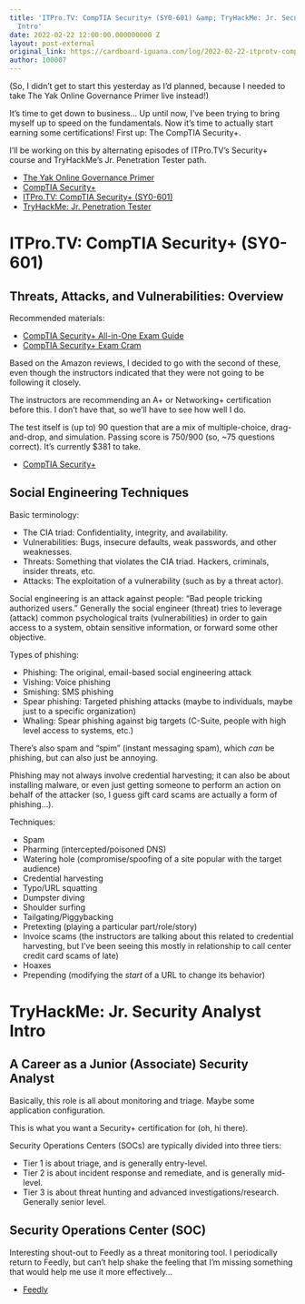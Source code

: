 ```yaml
---
title: 'ITPro.TV: CompTIA Security+ (SY0-601) &amp; TryHackMe: Jr. Security Analyst
  Intro'
date: 2022-02-22 12:00:00.000000000 Z
layout: post-external
original_link: https://cardboard-iguana.com/log/2022-02-22-itprotv-comptia-security-plus-and-tryhackme-jr-security-analyst-intro.html
author: 100007
---
```


(So, I didn’t get to start this yesterday as I’d planned, because I needed to take The Yak Online Governance Primer live instead!)

It’s time to get down to business… Up until now, I’ve been trying to bring myself up to speed on the fundamentals. Now it’s time to actually start earning some certifications! First up: The CompTIA Security+.

I’ll be working on this by alternating episodes of ITPro.TV’s Security+ course and TryHackMe’s Jr. Penetration Tester path.

- [The Yak Online Governance Primer](https://www.yakcollective.org/projects/yak-online-governance-primer/)
- [CompTIA Security+](https://www.comptia.org/certifications/security)
- [ITPro.TV: CompTIA Security+ (SY0-601)](https://www.itpro.tv/courses/security/security-sy0601/)
- [TryHackMe: Jr. Penetration Tester](https://tryhackme.com/path/outline/jrpenetrationtester)

# ITPro.TV: CompTIA Security+ (SY0-601)

## Threats, Attacks, and Vulnerabilities: Overview

Recommended materials:

- [CompTIA Security+ All-in-One Exam Guide](https://www.amazon.com/CompTIA-Security-Certification-Guide-SY0-601/dp/1260464008/)
- [CompTIA Security+ Exam Cram](https://www.amazon.com/gp/product/0136798675/)

Based on the Amazon reviews, I decided to go with the second of these, even though the instructors indicated that they were not going to be following it closely.

The instructors are recommending an A+ or Networking+ certification before this. I don’t have that, so we’ll have to see how well I do.

The test itself is (up to) 90 question that are a mix of multiple-choice, drag-and-drop, and simulation. Passing score is 750/900 (so, ~75 questions correct). It’s currently $381 to take.

- [CompTIA Security+](https://www.comptia.org/certifications/security)

## Social Engineering Techniques

Basic terminology:

- The CIA triad: Confidentiality, integrity, and availability.
- Vulnerabilities: Bugs, insecure defaults, weak passwords, and other weaknesses.
- Threats: Something that violates the CIA triad. Hackers, criminals, insider threats, etc.
- Attacks: The exploitation of a vulnerability (such as by a threat actor).

Social engineering is an attack against people: “Bad people tricking authorized users.” Generally the social engineer (threat) tries to leverage (attack) common psychological traits (vulnerabilities) in order to gain access to a system, obtain sensitive information, or forward some other objective.

Types of phishing:

- Phishing: The original, email-based social engineering attack
- Vishing: Voice phishing
- Smishing: SMS phishing
- Spear phishing: Targeted phishing attacks (maybe to individuals, maybe just to a specific organization)
- Whaling: Spear phishing against big targets (C-Suite, people with high level access to systems, etc.)

There’s also spam and “spim” (instant messaging spam), which _can_ be phishing, but can also just be annoying.

Phishing may not always involve credential harvesting; it can also be about installing malware, or even just getting someone to perform an action on behalf of the attacker (so, I guess gift card scams are actually a form of phishing…).

Techniques:

- Spam
- Pharming (intercepted/poisoned DNS)
- Watering hole (compromise/spoofing of a site popular with the target audience)
- Credential harvesting
- Typo/URL squatting
- Dumpster diving
- Shoulder surfing
- Tailgating/Piggybacking
- Pretexting (playing a particular part/role/story)
- Invoice scams (the instructors are talking about this related to credential harvesting, but I’ve been seeing this mostly in relationship to call center credit card scams of late)
- Hoaxes
- Prepending (modifying the _start_ of a URL to change its behavior)

# TryHackMe: Jr. Security Analyst Intro

## A Career as a Junior (Associate) Security Analyst

Basically, this role is all about monitoring and triage. Maybe some application configuration.

This is what you want a Security+ certification for (oh, hi there).

Security Operations Centers (SOCs) are typically divided into three tiers:

- Tier 1 is about triage, and is generally entry-level.
- Tier 2 is about incident response and remediate, and is generally mid-level.
- Tier 3 is about threat hunting and advanced investigations/research. Generally senior level.

## Security Operations Center (SOC)

Interesting shout-out to Feedly as a threat monitoring tool. I periodically return to Feedly, but can’t help shake the feeling that I’m missing something that would help me use it more effectively…

- [Feedly](https://feedly.com/)

